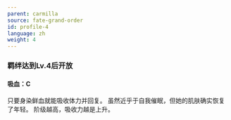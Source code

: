 ```yaml
---
parent: carmilla
source: fate-grand-order
id: profile-4
language: zh
weight: 4
---
```


### 羁绊达到Lv.4后开放

#### 吸血：C

只要身染鲜血就能吸收体力并回复。
虽然近乎于自我催眠，但她的肌肤确实恢复了年轻。
阶级越高，吸收力越是上升。

